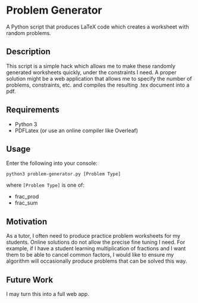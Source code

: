 # Problem Generator
A Python script that produces LaTeX code which creates a worksheet with random problems.

## Description
This script is a simple hack which allows me to make these randomly generated worksheets quickly, under the constraints I need. A proper solution might be a web application that allows me to specify the number of problems, constraints, etc. and compiles the resulting .tex document into a pdf.

## Requirements
* Python 3
* PDFLatex (or use an online compiler like Overleaf)

## Usage
Enter the following into your console:
```
python3 problem-generator.py [Problem Type]
```
where `[Problem Type]` is one of:
* frac_prod
* frac_sum

## Motivation
As a tutor, I often need to produce practice problem worksheets for my students. Online solutions do not allow the precise fine tuning I need. For example, if I have a student learning multiplication of fractions and I want them to be able to cancel common factors, I would like to ensure my algorithm will occasionally produce problems that can be solved this way.

## Future Work
I may turn this into a full web app.
